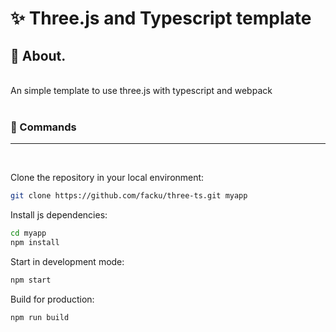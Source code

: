 # ✨ Three.js and Typescript template

## 🎯 About.

<br/>
An simple template to use three.js with typescript and webpack

<br/>
<br/>

### 🧿 Commands

<hr/>
<br/>

Clone the repository in your local environment:

```sh
git clone https://github.com/facku/three-ts.git myapp
```

Install js dependencies:

```sh
cd myapp
npm install
```

Start in development mode:

```sh
npm start
```

Build for production:

```sh
npm run build
```
